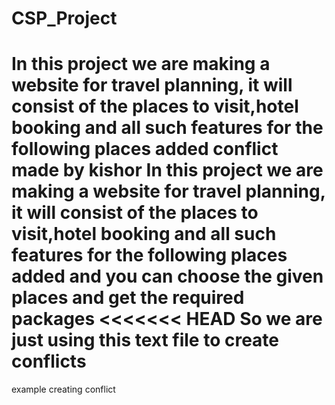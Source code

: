 # CSP_Project
In this project we are making a website for travel planning, it will consist of the places to visit,hotel booking and all such features for the following places added
conflict made by kishor
In this project we are making a website for travel planning, it will consist of the places to visit,hotel booking and all such features for the following places added and you can choose the given places and get the required packages
<<<<<<< HEAD
So we are just using this text file to create conflicts
=======
example creating conflict
